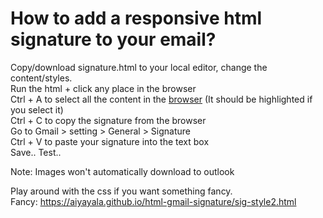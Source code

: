 # How to add a responsive html signature to your email?      

Copy/download signature.html to your local editor, change the content/styles.   
Run the html + click any place in the browser     
Ctrl + A to select all the content in the <u>browser</u> (It should be highlighted if you select it)       
Ctrl + C to copy the signature from the browser   
Go to Gmail > setting > General > Signature   
Ctrl + V  to paste your signature into the text box   
Save..
Test..   
  
Note: Images won't automatically download to outlook  
  
Play around with the css if you want something fancy.   
Fancy:  https://aiyayala.github.io/html-gmail-signature/sig-style2.html  
